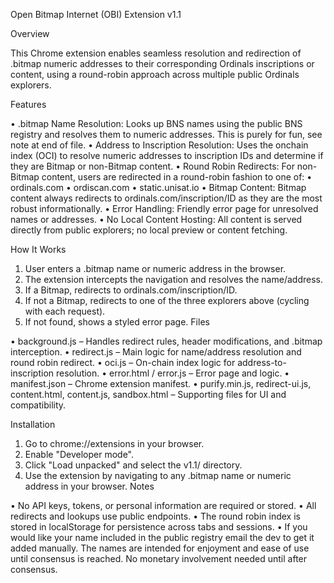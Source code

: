 Open Bitmap Internet (OBI) Extension v1.1

Overview

This Chrome extension enables seamless resolution and redirection of .bitmap numeric addresses to their corresponding Ordinals inscriptions or content, using a round-robin approach across multiple public Ordinals explorers.

Features

•	.bitmap Name Resolution:
Looks up BNS names using the public BNS registry and resolves them to numeric addresses. This is purely for fun, see note at end of file.
•	Address to Inscription Resolution:
Uses the onchain index (OCI) to resolve numeric addresses to inscription IDs and determine if they are Bitmap or non-Bitmap content.
•	Round Robin Redirects:
For non-Bitmap content, users are redirected in a round-robin fashion to one of:
•	ordinals.com
•	ordiscan.com
•	static.unisat.io
•	Bitmap Content:
Bitmap content always redirects to ordinals.com/inscription/ID as they are the most robust informationally.
•	Error Handling:
Friendly error page for unresolved names or addresses.
•	No Local Content Hosting:
All content is served directly from public explorers; no local preview or content fetching.

How It Works

1.	User enters a .bitmap name or numeric address in the browser.
2.	The extension intercepts the navigation and resolves the name/address.
3.	If a Bitmap, redirects to ordinals.com/inscription/ID.
4.	If not a Bitmap, redirects to one of the three explorers above (cycling with each request).
5.	If not found, shows a styled error page.
Files

•	background.js – Handles redirect rules, header modifications, and .bitmap interception.
•	redirect.js – Main logic for name/address resolution and round robin redirect.
•	oci.js – On-chain index logic for address-to-inscription resolution.
•	error.html / error.js – Error page and logic.
•	manifest.json – Chrome extension manifest.
•	purify.min.js, redirect-ui.js, content.html, content.js, sandbox.html – Supporting files for UI and compatibility.

Installation

1.	Go to chrome://extensions in your browser.
2.	Enable "Developer mode".
3.	Click "Load unpacked" and select the v1.1/ directory.
4.	Use the extension by navigating to any .bitmap name or numeric address in your browser.
Notes

•	No API keys, tokens, or personal information are required or stored.
•	All redirects and lookups use public endpoints.
•	The round robin index is stored in localStorage for persistence across tabs and sessions.
•	If you would like your name included in the public registry email the dev to get it added manually. The names are
   intended for enjoyment and ease of use until consensus is reached. No monetary involvement needed until after consensus.
